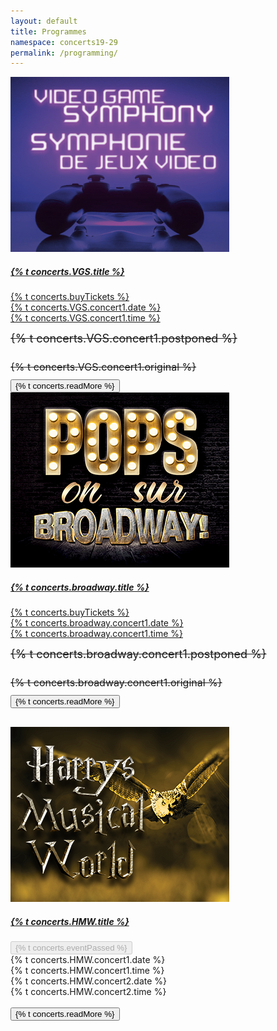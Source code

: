 ```yaml
---
layout: default
title: Programmes
namespace: concerts19-29
permalink: /programming/
---
```


<div class="content main container-fluid">
    <!-- <div class="concert"> -->
        <!-- <p style="margin: 0 auto; color: #920503; text-transform: uppercase;font-weight: 700">{% t concerts.meridian %}</p> -->
        <!-- <p style="margin: 0 auto; color: #920503; text-transform: uppercase;font-weight: 400">
            <a href="{{ site.baseurl }}/season-tickets/" style="color: #920503;">{% t concerts.seasonSub %}</a> {% t concerts.ssOnSale %} <b>{% t concerts.may17 %}</b>
        </p>
        <p style="margin: 0 auto; color: #920503; text-transform: uppercase;font-weight: 400">{% t concerts.stOnSale %} {% t concerts.ssOnSale %} <b>{% t concerts.june26 %}</b></p> -->
    <!-- </div> -->
    <div class="concert">
        <div class="row">
            <div class="col-lg-3">
                <a href="{{ site.baseurl }}/programming/videogamesymphony/" target="_blank"><img title="{% t concerts.VGS.title %} " alt="{% t concerts.VGS.title %} " class="concert-detail" src="/assets/img/concerts-full/programming/VGSDetail.jpeg"/></a>
            </div>
            <div class="col-lg-9 concert-info">
                <div class="row">
                    <div class="col-md-8">
                        <a href="{{ site.baseurl }}/programming/videogamesymphony/" target="_blank"><h5 class="concert-title">{% t concerts.VGS.title %} </h5></a>
                    </div>
                    <div class="col-md ticket">
                    <div class="col-md">
                            <a onclick="return gtag_report_conversion('https://meridianshenkman.evenue.net/cgi-bin/ncommerce3/SEGetEventInfo?ticketCode=GS%3ACP%3AC1920%3ACT0320N%3A&linkID=centrepointe&shopperContext');" href="https://meridianshenkman.evenue.net/cgi-bin/ncommerce3/SEGetEventInfo?ticketCode=GS%3ACP%3AC1920%3ACT0320N%3A&linkID=centrepointe&shopperContext" class="btn btn-maroon btn-block" target="_blank">{% t concerts.buyTickets %}</a>
                    </div>
                    </div>
                </div>
                <div class="concert-description">
                    <a onclick="return gtag_report_conversion('https://meridianshenkman.evenue.net/cgi-bin/ncommerce3/SEGetEventInfo?ticketCode=GS%3ACP%3AC1920%3ACT0320N%3A&linkID=centrepointe&shopperContext');" class="ticket-link" href="https://meridianshenkman.evenue.net/cgi-bin/ncommerce3/SEGetEventInfo?ticketCode=GS%3ACP%3AC1920%3ACT0320N%3A&linkID=centrepointe&shopperContext" target="_blank">
                        <div class="row" style="height: 30px;">
                            <div class="col-md-4">
                                <i class="far fa-calendar-alt"></i> {% t concerts.VGS.concert1.date %}
                            </div>
                            <div class="col-md-4">
                                <i class="far fa-clock"></i> {% t concerts.VGS.concert1.time %}<br><br>
                            </div>
                        </div>
                    </a>
                        <div class="row" style="height: 30px; font-size: 18px;text-decoration: line-through;">
                            <div class="col-md">
                                <p>{% t concerts.VGS.concert1.postponed %}</p>
                            </div>
                        </div>
                        <div class="row" style="height: 30px; font-size: 16px;text-decoration: line-through;">
                            <div class="col-md">
                                <p>{% t concerts.VGS.concert1.original %}</p>
                            </div>
                        </div>
                    <button class="btn btn-outline-maroon read-more" onclick="location.href='{{ site.baseurl }}/programming/videogamesymphony/';">{% t concerts.readMore %}</button>
                </div>
            </div>
        </div>
    </div>
    <div class="concert">
        <div class="row">
            <div class="col-lg-3">
                <a href="{{ site.baseurl }}/programming/popsonbroadway/" target="_blank"><img title="{% t concerts.broadway.title %}" alt="{% t concerts.broadway.title %}" class="concert-detail" src="/assets/img/concerts-full/programming/BroadwayDetail.png"/></a>
            </div>
            <div class="col-lg-9 concert-info">
                <div class="row">
                    <div class="col-md-8">
                        <a href="{{ site.baseurl }}/programming/popsonbroadway/" target="_blank"><h5 class="concert-title">{% t concerts.broadway.title %}</h5></a>
                    </div>
                    <div class="col-md">
                            <a onclick="return gtag_report_conversion('https://meridianshenkman.evenue.net/cgi-bin/ncommerce3/SEGetEventList?groupCode=CT0516N&linkID=centrepointe&shopperContext=undefined&caller=&appCode=');" href="https://meridianshenkman.evenue.net/cgi-bin/ncommerce3/SEGetEventList?groupCode=CT0516N&linkID=centrepointe&shopperContext=undefined&caller=&appCode=" class="btn btn-maroon btn-block" target="_blank">{% t concerts.buyTickets %}</a>
                    </div>
                </div>
                <div class="concert-description" style="padding-bottom: 30px;">
                    <a onclick="return gtag_report_conversion('https://meridianshenkman.evenue.net/cgi-bin/ncommerce3/SEGetEventList?groupCode=CT0516N&linkID=centrepointe&shopperContext=undefined&caller=&appCode=');" href="https://meridianshenkman.evenue.net/cgi-bin/ncommerce3/SEGetEventList?groupCode=CT0516N&linkID=centrepointe&shopperContext=undefined&caller=&appCode=" class="ticket-link" target="_blank">
                        <div class="row" style="height: 30px;">
                            <div class="col-md-4">
                                <i class="far fa-calendar-alt"></i> {% t concerts.broadway.concert1.date %}
                            </div>
                            <div class="col-md-4">
                                <i class="far fa-clock"></i> {% t concerts.broadway.concert1.time %}<br><br>
                            </div>
                        </div>
                    </a>
                        <div class="row" style="height: 30px; font-size: 18px;text-decoration: line-through;">
                            <div class="col-md">
                                <p>{% t concerts.broadway.concert1.postponed %}</p>
                            </div>
                        </div>
                        <div class="row" style="height: 30px; font-size: 16px;text-decoration: line-through;">
                            <div class="col-md">
                                <p>{% t concerts.broadway.concert1.original %}</p>
                            </div>
                        </div>
                    <button class="btn btn-outline-maroon read-more" onclick="location.href='{{ site.baseurl }}/programming/popsonbroadway/';">{% t concerts.readMore %}</button>
                </div>
            </div>
        </div>
    </div>
        <div class="concert">
        <div class="row">
            <div class="col-lg-3">
                <a href="{{ site.baseurl }}/programming/hmw/" target="_blank"><img title="{% t concerts.HMW.title %}" alt="{% t concerts.HMW.title %}" class="concert-detail" src="/assets/img/concerts-full/programming/HMW2Detail.png"/></a>
            </div>
            <div class="col-lg-9 concert-info">
                <div class="row">
                    <div class="col-md-8">
                        <a href="{{ site.baseurl }}/programming/hmw/" target="_blank"><h5 class="concert-title">
                        {% t concerts.HMW.title %}</h5>
                        </a>
                    </div>
                    <!-- <div class="col-md">
                            <a onclick="return gtag_report_conversion('https://meridianshenkman.evenue.net/cgi-bin/ncommerce3/SEGetEventList?groupCode=CT1108N&linkID=centrepointe&shopperContext=&caller=&appCode=');" href="https://meridianshenkman.evenue.net/cgi-bin/ncommerce3/SEGetEventList?groupCode=CT1108N&linkID=centrepointe&shopperContext=&caller=&appCode=" class="btn btn-maroon btn-block" target="_blank">{% t concerts.buyTickets %}</a>
                    </div> -->
                    <div class="col-md ticket">
                        <button class="btn btn-maroon btn-block" disabled>{% t concerts.eventPassed %}</button>
                    </div>
                </div>
                <div class="concert-description">
                    <!-- <a onclick="return gtag_report_conversion('https://meridianshenkman.evenue.net/cgi-bin/ncommerce3/SEGetEventInfo?ticketCode=GS%3ACP%3AC1920%3ACT1108N%3A&linkID=centrepointe&shopperContext=&pc=&caller=&appCode=&groupCode=CT1108N&cgc=');" class="ticket-link" href="https://meridianshenkman.evenue.net/cgi-bin/ncommerce3/SEGetEventInfo?ticketCode=GS%3ACP%3AC1920%3ACT1108N%3A&linkID=centrepointe&shopperContext=&pc=&caller=&appCode=&groupCode=CT1108N&cgc=" target="_blank"> -->
                        <div class="row">
                            <div class="col-md-4">
                                <i class="far fa-calendar-alt"></i> {% t concerts.HMW.concert1.date %}
                            </div>
                            <div class="col-md-4">
                                <i class="far fa-clock"></i> {% t concerts.HMW.concert1.time %}<br>
                            </div>
                        </div>
                    <!-- </a> -->
                    <!-- <a onclick="return gtag_report_conversion('https://meridianshenkman.evenue.net/cgi-bin/ncommerce3/SEGetEventInfo?ticketCode=GS%3ACP%3AC1920%3ACT1109N%3A&linkID=centrepointe&shopperContext=&pc=&caller=&appCode=&groupCode=CT1108N&cgc=');" class="ticket-link" href="https://meridianshenkman.evenue.net/cgi-bin/ncommerce3/SEGetEventInfo?ticketCode=GS%3ACP%3AC1920%3ACT1109N%3A&linkID=centrepointe&shopperContext=&pc=&caller=&appCode=&groupCode=CT1108N&cgc=" target="_blank"> -->
                        <div class="row">
                            <div class="col-md-4">
                                <i class="far fa-calendar-alt"></i> {% t concerts.HMW.concert2.date %}
                            </div>
                            <div class="col-md-4">
                                <i class="far fa-clock"></i> {% t concerts.HMW.concert2.time %}<br><br>
                            </div>
                        </div>
                    <!-- </a> -->
                </div>
                <button class="btn btn-outline-maroon read-more" onclick="location.href='{{ site.baseurl }}/programming/hmw/';">{% t concerts.readMore %}</button>
            </div>
        </div>
    </div>
</div>
